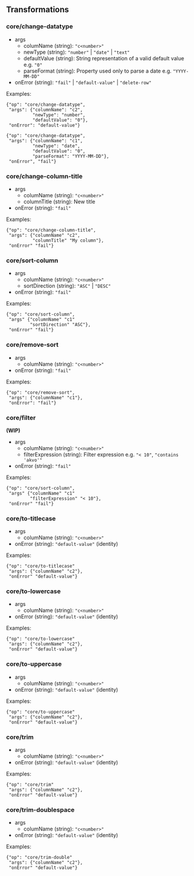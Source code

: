 ## Transformations

### core/change-datatype

* args
  * columName (string): `"c<number>"`
  * newType (string): `"number"` | `"date"` | `"text"`
  * defaultValue (string): String representation of a valid default value e.g. `"0"`
  * parseFormat (string): Property used only to parse a date e.g. `"YYYY-MM-DD"`
* onError (string): `"fail"` | `"default-value"` | `"delete-row"`

Examples:

````
{"op": "core/change-datatype",
 "args": {"columnName": "c2",
          "newType": "number",
          "defaultValue": "0"},
 "onError": "default-value"}
````
````
{"op": "core/change-datatype",
 "args": {"columnName": "c1",
          "newType": "date",
          "defaultValue": "0",
          "parseFormat": "YYYY-MM-DD"},
 "onError", "fail"}
````

### core/change-column-title
* args
  * columName (string): `"c<number>"`
  * columnTitle (string): New title
* onError (string): `"fail"`

Examples:

````
{"op": "core/change-column-title",
 "args": {"columnName" "c2",
          "columnTitle" "My column"},
 "onError" "fail"}
````

### core/sort-column

* args
  * columName (string): `"c<number>"`
  * sortDirection (string): `"ASC"` | `"DESC"`
* onError (string): `"fail"`

Examples:

````
{"op": "core/sort-column",
 "args" {"columnName" "c1"
         "sortDirection" "ASC"},
 "onError" "fail"}
````

### core/remove-sort

* args
  * columName (string): `"c<number>"`
* onError (string): `"fail"`

Examples:

````
{"op": "core/remove-sort",
 "args": {"columnName" "c1"},
 "onError": "fail"}
````

### core/filter

 __(WIP)__

* args
  * columName (string): `"c<number>"`
  * filterExpression (string): Filter expression e.g. `"< 10"`, `"contains 'akvo'"`
* onError (string): `"fail"`

Examples:

````
{"op": "core/sort-column",
 "args" {"columnName" "c1"
         "filterExpression" "< 10"},
 "onError" "fail"}
````

### core/to-titlecase

* args
  * columName (string): `"c<number>"`
* onError (string): `"default-value"` (identity)

Examples:

````
{"op": "core/to-titlecase"
 "args": {"columnName" "c2"},
 "onError" "default-value"}
````

### core/to-lowercase

* args
  * columName (string): `"c<number>"`
* onError (string): `"default-value"` (identity)

Examples:

````
{"op": "core/to-lowercase"
 "args": {"columnName" "c2"},
 "onError" "default-value"}
````

### core/to-uppercase

* args
  * columName (string): `"c<number>"`
* onError (string): `"default-value"` (identity)

Examples:

````
{"op": "core/to-uppercase"
 "args": {"columnName" "c2"},
 "onError" "default-value"}
````

### core/trim

* args
  * columName (string): `"c<number>"`
* onError (string): `"default-value"` (identity)

Examples:

````
{"op": "core/trim"
 "args": {"columnName" "c2"},
 "onError" "default-value"}
````

### core/trim-doublespace

* args
  * columName (string): `"c<number>"`
* onError (string): `"default-value"` (identity)

Examples:

````
{"op": "core/trim-double"
 "args": {"columnName" "c2"},
 "onError" "default-value"}
````
